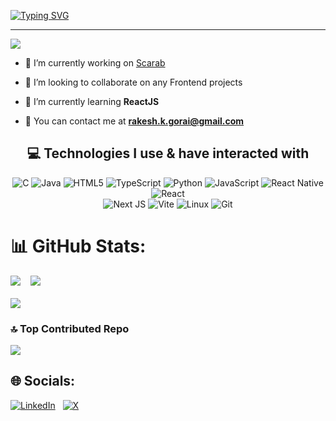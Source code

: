 <a href="https://git.io/typing-svg"><img src="https://readme-typing-svg.demolab.com?font=Fira+Code&size=40&duration=2500&pause=1000&center=true&multiline=true&repeat=false&width=800&lines=Hello%2C+I+am+Rakesh+Kumar+Gorai" alt="Typing SVG" /></a>

<hr>

[![](https://visitcount.itsvg.in/api?id=RakeshKrGorai&icon=2&color=0)](https://visitcount.itsvg.in)

- 🔭 I’m currently working on [Scarab](https://github.com/Akanksha0900/Scarab)

- 👯 I’m looking to collaborate on any Frontend projects

- 🌱 I’m currently learning **ReactJS**

- 📧 You can contact me at **rakesh.k.gorai@gmail.com**



<div align="center">
  
## 💻 Technologies I use & have interacted with
![C](https://img.shields.io/badge/c-%2300599C.svg?style=for-the-badge&logo=c&logoColor=white) 
![Java](https://img.shields.io/badge/java-%23ED8B00.svg?style=for-the-badge&logo=openjdk&logoColor=white)
![HTML5](https://img.shields.io/badge/html5-%23E34F26.svg?style=for-the-badge&logo=html5&logoColor=white)
![TypeScript](https://img.shields.io/badge/typescript-%23007ACC.svg?style=for-the-badge&logo=typescript&logoColor=white) 
![Python](https://img.shields.io/badge/python-3670A0?style=for-the-badge&logo=python&logoColor=ffdd54) 
![JavaScript](https://img.shields.io/badge/javascript-%23323330.svg?style=for-the-badge&logo=javascript&logoColor=%23F7DF1E) 
![React Native](https://img.shields.io/badge/react_native-%2320232a.svg?style=for-the-badge&logo=react&logoColor=%2361DAFB) 
![React](https://img.shields.io/badge/react-%2320232a.svg?style=for-the-badge&logo=react&logoColor=%2361DAFB)
  <br>
![Next JS](https://img.shields.io/badge/Next-black?style=for-the-badge&logo=next.js&logoColor=white) 
![Vite](https://img.shields.io/badge/vite-%23646CFF.svg?style=for-the-badge&logo=vite&logoColor=white)
![Linux](https://img.shields.io/badge/Linux-FCC624?style=for-the-badge&logo=linux&logoColor=white&color=C6967A)
![Git](https://img.shields.io/badge/git-%23F05033.svg?style=for-the-badge&logo=git&logoColor=white)
</div>

# 📊 GitHub Stats:  

![](https://github-readme-stats.vercel.app/api?username=RakeshKrGorai&theme=gruvbox&hide_border=false) &nbsp;&nbsp;
![](https://github-readme-streak-stats.herokuapp.com/?user=RakeshKrGorai&theme=gruvbox&hide_border=false)<br/><br/>
![](https://github-readme-stats.vercel.app/api/top-langs/?username=RakeshKrGorai&theme=gruvbox&hide_border=false&include_all_commits=true&count_private=false&layout=compact)

### 🔝 Top Contributed Repo
![](https://github-contributor-stats.vercel.app/api?username=RakeshKrGorai&limit=5&theme=gruvbox&combine_all_yearly_contributions=true)



## 🌐 Socials:
[![LinkedIn](https://img.shields.io/badge/LinkedIn-%230077B5.svg?logo=linkedin&logoColor=white)](https://linkedin.com/in/rakesh-k-gorai/) &nbsp;
[![X](https://img.shields.io/badge/X-black.svg?logo=X&logoColor=white)](https://x.com/rakesh_k_gorai) 
